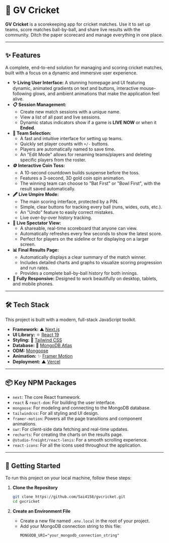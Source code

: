 # 🏏 GV Cricket

**GV Cricket** is a scorekeeping app for cricket matches. Use it to set up teams, score matches ball-by-ball, and share live results with the community. Ditch the paper scorecard and manage everything in one place.

---

## ✨ Features

A complete, end-to-end solution for managing and scoring cricket matches, built with a focus on a dynamic and immersive user experience.

- **✨ Living User Interface:** A stunning homepage and UI featuring dynamic, animated gradients on text and buttons, interactive mouse-following glows, and ambient animations that make the application feel alive.
- **📋 Session Management:**
  - Create new match sessions with a unique name.
  - View a list of all past and live sessions.
  - Dynamic status indicators show if a game is **LIVE NOW** or when it **Ended**.
- **🏏 Team Selection:**
  - A fast and intuitive interface for setting up teams.
  - Quickly set player counts with `+/-` buttons.
  - Players are automatically named to save time.
  - An "Edit Mode" allows for renaming teams/players and deleting specific players from the roster.
- **🪙 Interactive Coin Toss:**
  - A 10-second countdown builds suspense before the toss.
  - Features a 3-second, 3D gold coin spin animation.
  - The winning team can choose to "Bat First" or "Bowl First", with the result saved automatically.
- **🖋️ Live Umpire Mode:**
  - The main scoring interface, protected by a PIN.
  - Simple, clear buttons for tracking every ball (runs, wides, outs, etc.).
  - An "Undo" feature to easily correct mistakes.
  - Live over-by-over history tracking.
- **👀 Live Spectator View:**
  - A shareable, real-time scoreboard that anyone can view.
  - Automatically refreshes every few seconds to show the latest score.
  - Perfect for players on the sideline or for displaying on a larger screen.
- **📊 Final Results Page:**
  - Automatically displays a clear summary of the match winner.
  - Includes detailed charts and graphs to visualize scoring progression and run rates.
  - Provides a complete ball-by-ball history for both innings.
- **📱 Fully Responsive:** Designed to work beautifully on desktop, tablets, and mobile phones.

---

## 🛠️ Tech Stack

This project is built with a modern, full-stack JavaScript toolkit.

- **Framework:** ▲ [Next.js](https://nextjs.org/)
- **UI Library:** ⚛️ [React 19](https://react.dev/)
- **Styling:** 🎨 [Tailwind CSS](https://tailwindcss.com/)
- **Database:** 🍃 [MongoDB Atlas](https://www.mongodb.com/atlas)
- **ODM:** [Mongoose](https://mongoosejs.com/)
- **Animation:** ✨ [Framer Motion](https://www.framer.com/motion/)
- **Deployment:** ▲ [Vercel](https://vercel.com/)

---

## 📦 Key NPM Packages

- `next`: The core React framework.
- `react` & `react-dom`: For building the user interface.
- `mongoose`: For modeling and connecting to the MongoDB database.
- `tailwindcss`: For all styling and UI design.
- `framer-motion`: Powers all the page transitions and component animations.
- `swr`: For client-side data fetching and real-time updates.
- `recharts`: For creating the charts on the results page.
- `@studio-freight/react-lenis`: For a smooth scrolling experience.
- `react-icons`: For all the icons used throughout the application.

---

## 🚀 Getting Started

To run this project on your local machine, follow these steps:

1.  **Clone the Repository**

    ```bash
    git clone https://github.com/Sai4158/gvcricket.git
    cd gvcricket
    ```

2.  **Create an Environment File**
    - Create a new file named `.env.local` in the root of your project.
    - Add your MongoDB connection string to this file:
      ```
      MONGODB_URI="your_mongodb_connection_string"
      ```
